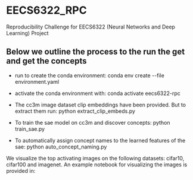 # EECS6322_RPC
Reproducibility Challenge for EECS6322 (Neural Networks and Deep Learning) Project

## Below we outline the process to the run the get and get the concepts
 - run to create the conda environment: conda env create --file environment.yaml
 - activate the conda environment with: conda activate eecs6322-rpc

 - The cc3m image dataset clip embeddings have been provided. But to extract them run: python extract_clip_embeds.py
 - To train the sae model on cc3m and discover concepts: python train_sae.py
 - To automatically assign concept names to the learned features of the sae: python auto_concept_naming.py

We visualize the top activating images on the following datasets: cifar10, cifar100 and imagenet.
An example notebook for visualizing the images is provided in: 
 
